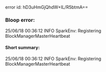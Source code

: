 error id: hD3uHmGjQhdW+IL/R5btmA==
### Bloop error:

25/06/18 00:36:12 INFO SparkEnv: Registering BlockManagerMasterHeartbeat
#### Short summary: 

25/06/18 00:36:12 INFO SparkEnv: Registering BlockManagerMasterHeartbeat